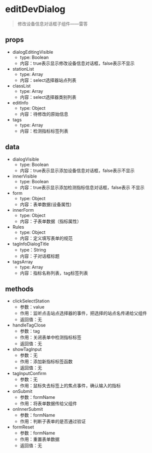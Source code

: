 # editDevDialog
>修改设备信息对话框子组件——雷答

## props
* dialogEditingVisible
  * type: Boolean
  * 内容：true表示显示修改设备信息对话框，false表示不显示
* stationList
  * type: Array
  * 内容：select选择器站点列表
* classList
  * type: Array
  * 内容：select选择器类别列表
* editInfo
  * type: Object
  * 内容：待修改的原始信息
* tags
  * type: Array
  * 内容：检测指标标签列表







## data
* dialogVisible
  * type: Boolean
  * 内容：true表示显示添加设备信息对话框，false表示不显示
* innerVisible
  * type: Boolean
  * 内容：true表示显示添加检测指标信息对话框，false表示 不显示
* form
  * type: Object
  * 内容：表单数据(设备属性)
* innerForm
  * type: Object
  * 内容：子表单数据（指标属性）
* Rules
  * type: Object
  * 内容：定义填写表单的规范
* tagInfoDialogTitle
  * type：String
  * 内容：子对话框标题
* tagsArray
  * type: Array
  * 内容：指标名称列表，tag标签列表

 
## methods
* clickSelectStation
  * 参数：value
  * 作用：监听点击站点选择器的事件，把选择的站点名传递给父组件
  * 返回值：无
* handleTagClose
  * 参数：tag
  * 作用：关闭表单中检测指标标签
  * 返回值：无
* showTagInput
  * 参数：无
  * 作用：添加新指标标签函数
  * 返回值：无
* tagInputConfirm
  * 参数：无
  * 作用：鼠标失去标签上的焦点事件，确认输入的指标
* onSubmit
  * 参数：formName
  * 作用：将表单数据传给父组件
* onInnerSubmit
  * 参数：formName
  * 作用：判断子表单的是否通过验证
* formReset
  * 参数：formName
  * 作用：重置表单数据
  * 返回值：无
